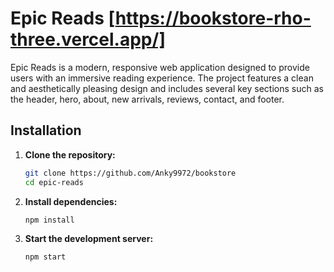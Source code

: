 # Epic Reads [https://bookstore-rho-three.vercel.app/]

Epic Reads is a modern, responsive web application designed to provide users with an immersive reading experience. The project features a clean and aesthetically pleasing design and includes several key sections such as the header, hero, about, new arrivals, reviews, contact, and footer.

## Installation

1. **Clone the repository:**
   ```bash
   git clone https://github.com/Anky9972/bookstore
   cd epic-reads
2. **Install dependencies:**
    ```bash
    npm install
3. **Start the development server:**
    ```bash 
    npm start



